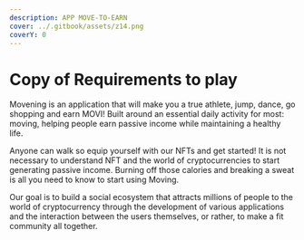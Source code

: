 ```yaml
---
description: APP MOVE-TO-EARN
cover: ../.gitbook/assets/z14.png
coverY: 0
---
```


# Copy of Requirements to play

Movening is an application that will make you a true athlete, jump, dance, go shopping and earn MOVI! Built around an essential daily activity for most: moving, helping people earn passive income while maintaining a healthy life.&#x20;

Anyone can walk so equip yourself with our NFTs and get started! It is not necessary to understand NFT and the world of cryptocurrencies to start generating passive income. Burning off those calories and breaking a sweat is all you need to know to start using Moving.&#x20;

Our goal is to build a social ecosystem that attracts millions of people to the world of cryptocurrency through the development of various applications and the interaction between the users themselves, or rather, to make a fit community all together.

